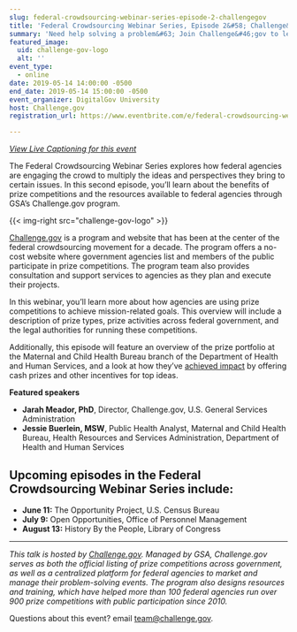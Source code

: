 ```yaml
---
slug: federal-crowdsourcing-webinar-series-episode-2-challengegov
title: 'Federal Crowdsourcing Webinar Series, Episode 2&#58; Challenge&#46;gov'
summary: 'Need help solving a problem&#63; Join Challenge&#46;gov to learn how federal agencies can use prize competitions to reach innovators in novel ways&#46;'
featured_image:
  uid: challenge-gov-logo
  alt: ''
event_type:
  - online
date: 2019-05-14 14:00:00 -0500
end_date: 2019-05-14 15:00:00 -0500
event_organizer: DigitalGov University
host: Challenge.gov
registration_url: https://www.eventbrite.com/e/federal-crowdsourcing-webinar-series-episode-2-challengegov-tickets-60872206408

---
```


_[View Live Captioning for this event](https://www.captionedtext.com/client/event.aspx?EventID=3998834&CustomerID=321)_

The Federal Crowdsourcing Webinar Series explores how federal agencies are engaging the crowd to multiply the ideas and perspectives they bring to certain issues. In this second episode, you’ll learn about the benefits of prize competitions and the resources available to federal agencies through GSA’s Challenge.gov program.

{{< img-right src="challenge-gov-logo" >}}

[Challenge.gov](https://challenge.gov) is a program and website that has been at the center of the federal crowdsourcing movement for a decade. The program offers a no-cost website where government agencies list and members of the public participate in prize competitions. The program team also provides consultation and support services to agencies as they plan and execute their projects.

In this webinar, you’ll learn more about how agencies are using prize competitions to achieve mission-related goals. This overview will include a description of prize types, prize activities across federal government, and the legal authorities for running these competitions.

Additionally, this episode will feature an overview of the prize portfolio at the Maternal and Child Health Bureau branch of the Department of Health and Human Services, and a look at how they’ve [achieved impact](https://challenge.gov/a/buzz/pages/case-studies) by offering cash prizes and other incentives for top ideas.

**Featured speakers**

- **Jarah Meador, PhD**, Director, Challenge.gov, U.S. General Services Administration
- **Jessie Buerlein, MSW**, Public Health Analyst, Maternal and Child Health Bureau, Health Resources and Services Administration, Department of Health and Human Services

## Upcoming episodes in the Federal Crowdsourcing Webinar Series include:

- **June 11:** The Opportunity Project, U.S. Census Bureau
- **July 9:** Open Opportunities, Office of Personnel Management
- **August 13:** History By the People, Library of Congress

---

_This talk is hosted by [Challenge.gov](https://challenge.gov). Managed by GSA, Challenge.gov serves as both the official listing of prize competitions across government, as well as a centralized platform for federal agencies to market and manage their problem-solving events. The program also designs resources and training, which have helped more than 100 federal agencies run over 900 prize competitions with public participation since 2010._

Questions about this event? email [team@challenge.gov](mailto:team@challenge.gov).
